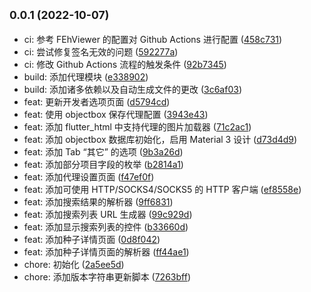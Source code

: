 ## <small>0.0.1 (2022-10-07)</small>

* ci: 参考 FEhViewer 的配置对 Github Actions 进行配置 ([458c731](https://github.com/flunyaa/flunyaa/commit/458c731))
* ci: 尝试修复签名无效的问题 ([592277a](https://github.com/flunyaa/flunyaa/commit/592277a))
* ci: 修改 Github Actions 流程的触发条件 ([92b7345](https://github.com/flunyaa/flunyaa/commit/92b7345))
* build: 添加代理模块 ([e338902](https://github.com/flunyaa/flunyaa/commit/e338902))
* build: 添加诸多依赖以及自动生成文件的更改 ([3c6af03](https://github.com/flunyaa/flunyaa/commit/3c6af03))
* feat: 更新开发者选项页面 ([d5794cd](https://github.com/flunyaa/flunyaa/commit/d5794cd))
* feat: 使用 objectbox 保存代理配置 ([3943e43](https://github.com/flunyaa/flunyaa/commit/3943e43))
* feat: 添加 flutter_html 中支持代理的图片加载器 ([71c2ac1](https://github.com/flunyaa/flunyaa/commit/71c2ac1))
* feat: 添加 objectbox 数据库初始化，启用 Material 3 设计 ([d73d4d9](https://github.com/flunyaa/flunyaa/commit/d73d4d9))
* feat: 添加 Tab “其它” 的选项 ([9b3a26d](https://github.com/flunyaa/flunyaa/commit/9b3a26d))
* feat: 添加部分项目字段的枚举 ([b2814a1](https://github.com/flunyaa/flunyaa/commit/b2814a1))
* feat: 添加代理设置页面 ([f47ef0f](https://github.com/flunyaa/flunyaa/commit/f47ef0f))
* feat: 添加可使用 HTTP/SOCKS4/SOCKS5 的 HTTP 客户端 ([ef8558e](https://github.com/flunyaa/flunyaa/commit/ef8558e))
* feat: 添加搜索结果的解析器 ([9ff6831](https://github.com/flunyaa/flunyaa/commit/9ff6831))
* feat: 添加搜索列表 URL 生成器 ([99c929d](https://github.com/flunyaa/flunyaa/commit/99c929d))
* feat: 添加显示搜索列表的控件 ([b33660d](https://github.com/flunyaa/flunyaa/commit/b33660d))
* feat: 添加种子详情页面 ([0d8f042](https://github.com/flunyaa/flunyaa/commit/0d8f042))
* feat: 添加种子详情页面的解析器 ([ff44ae1](https://github.com/flunyaa/flunyaa/commit/ff44ae1))
* chore: 初始化 ([2a5ee5d](https://github.com/flunyaa/flunyaa/commit/2a5ee5d))
* chore: 添加版本字符串更新脚本 ([7263bff](https://github.com/flunyaa/flunyaa/commit/7263bff))



